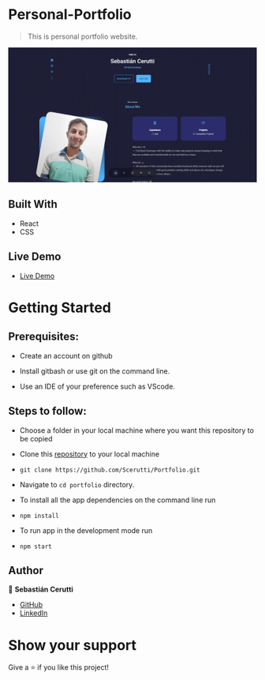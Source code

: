 # Personal-Portfolio
> This is personal portfolio website.

![Portfolio](./src/assets/port.png)

## Built With

- React
- CSS

## Live Demo

- [Live Demo](https://sebastiancerutti.tech)


# Getting Started
## Prerequisites:


- Create an account on github

- Install gitbash or use git on the command line.

- Use an IDE of your preference such as VScode.

## Steps to follow:

- Choose a folder in your local machine where you want this repository to be copied

- Clone this [repository](https://github.com/Scerutti/Portfolio.git) to your local machine 
- ```
  git clone https://github.com/Scerutti/Portfolio.git
  ```

- Navigate to `cd portfolio` directory.

- To install all the app dependencies on the command line run
- ```
  npm install
  ``` 
- To run app in the development mode run 
- ```
  npm start
  ```


## Author

👨  **Sebastián Cerutti**

- [GitHub](https://github.com/Scerutti)
- [LinkedIn](https://www.linkedin.com/in/cerutti-sebastiáng/)

# Show your support
Give a ⭐ if you like this project!

